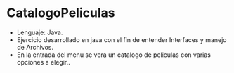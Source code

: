 # CatalogoPeliculas

-  Lenguaje: Java.
-  Ejercicio desarrollado en java con el fin de entender Interfaces y manejo de Archivos.
-  En la entrada del menu se vera un catalogo de peliculas con varias opciones a elegir..
